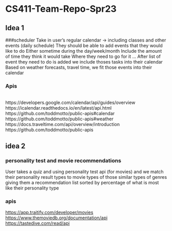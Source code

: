 # CS411-Team-Repo-Spr23

## Idea 1
###scheduler 
Take in user’s regular calendar → including classes and other events (daily schedule)
They should be able to add events that they would like to do
Either sometime during the day/week/month
Include the amount of time they think it would take
Where they need to go for it
…
After list of event they need to do is added we include thoses tasks into their calendar
Based on weather forecasts, travel time, <other factors here> we fit those events into their calendar
### Apis
<br>
https://developers.google.com/calendar/api/guides/overview
 <br>
https://icalendar.readthedocs.io/en/latest/api.html
 <br>
https://github.com/toddmotto/public-apis#calendar
 <br>
https://github.com/toddmotto/public-apis#weather
 <br>
https://docs.traveltime.com/api/overview/introduction 
<br>
https://github.com/toddmotto/public-apis 

## idea 2
### personality test and movie recommendations 
User takes a quiz and using personality test api (for movies) and we match their personality result types to movie types of those similar types of genres giving them a recommendation list sorted by percentage of what is most like their personality type
### apis
https://app.traitify.com/developer/movies 
https://www.themoviedb.org/documentation/api 
https://tastedive.com/read/api 
